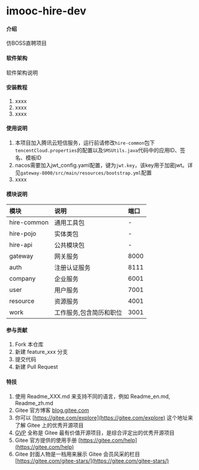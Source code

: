 # imooc-hire-dev

#### 介绍
仿BOSS直聘项目

#### 软件架构
软件架构说明


#### 安装教程

1.  xxxx
2.  xxxx
3.  xxxx

#### 使用说明

1.  本项目加入腾讯云短信服务，运行前请修改`hire-common`包下`tencentCloud.properties`的配置以及`SMSUtils.java`代码中的应用ID、签名、模板ID
2.  nacos需要加入jwt_config.yaml配置，键为`jwt.key`，该key用于加密jwt。详见`gateway-8000/src/main/resources/bootstrap.yml`配置
3.  xxxx

#### 模块说明

| 模块          | 说明     | 端口   |
|:------------|:-------|:-----|
| hire-common | 通用工具包  | -    |
| hire-pojo   | 实体类包   | -    |
| hire-api    | 公共模块包  | -    |
| gateway     | 网关服务   | 8000 |
| auth        | 注册认证服务 | 8111 |
| company     | 企业服务   | 6001 |
| user        | 用户服务   | 7001 |
| resource    | 资源服务   | 4001 |
| work        | 工作服务,包含简历和职位   | 3001 |

#### 参与贡献

1.  Fork 本仓库
2.  新建 feature_xxx 分支
3.  提交代码
4.  新建 Pull Request

#### 特技

1.  使用 Readme\_XXX.md 来支持不同的语言，例如 Readme\_en.md, Readme\_zh.md
2.  Gitee 官方博客 [blog.gitee.com](https://blog.gitee.com)
3.  你可以 [https://gitee.com/explore](https://gitee.com/explore) 这个地址来了解 Gitee 上的优秀开源项目
4.  [GVP](https://gitee.com/gvp) 全称是 Gitee 最有价值开源项目，是综合评定出的优秀开源项目
5.  Gitee 官方提供的使用手册 [https://gitee.com/help](https://gitee.com/help)
6.  Gitee 封面人物是一档用来展示 Gitee 会员风采的栏目 [https://gitee.com/gitee-stars/](https://gitee.com/gitee-stars/)
